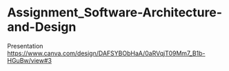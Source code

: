# Assignment_Software-Architecture-and-Design
Presentation https://www.canva.com/design/DAFSYBObHaA/0aRVqjT09Mm7_B1b-HGuBw/view#3 
